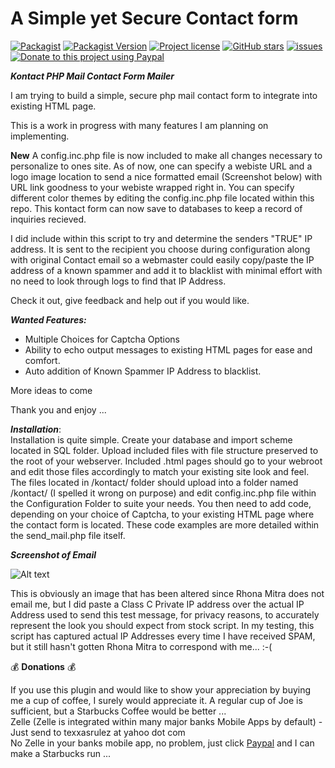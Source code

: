 # A Simple yet Secure Contact form

[![Packagist](https://img.shields.io/packagist/dt/texxasrulez/simple_secure_contact_form?style=plastic)](https://packagist.org/packages/texxasrulez/simple_secure_contact_form)
[![Packagist Version](https://img.shields.io/packagist/v/texxasrulez/simple_secure_contact_form?style=plastic&logo=packagist&logoColor=white)](https://packagist.org/packages/texxasrulez/simple_secure_contact_form)
[![Project license](https://img.shields.io/github/license/texxasrulez/simple_secure_contact_form?style=plastic)](https://github.com/texxasrulez/simple_secure_contact_form/LICENSE)
[![GitHub stars](https://img.shields.io/github/stars/texxasrulez/simple_secure_contact_form?style=plastic&logo=github)](https://github.com/texxasrulez/simple_secure_contact_form/stargazers)
[![issues](https://img.shields.io/github/issues/texxasrulez/simple_secure_contact_form)](https://github.com/texxasrulez/simple_secure_contact_form/issues)
[![Donate to this project using Paypal](https://img.shields.io/badge/paypal-donate-blue.svg?style=plastic&logo=paypal)](https://www.paypal.me/texxasrulez)

***Kontact PHP Mail Contact Form Mailer***

I am trying to build a simple, secure php mail contact form to integrate into existing HTML page.

This is a work in progress with many features I am planning on implementing.

**New** A config.inc.php file is now included to make all changes necessary to personalize to ones site. As of now, one can specify a webiste URL and a logo image location to send a nice formatted email (Screenshot below) with URL link goodness to your webiste wrapped right in. You can specify different color themes by editing the config.inc.php file located within this repo. This kontact form can now save to databases to keep a record of inquiries recieved. 

I did include within this script to try and determine the senders "TRUE" IP address. It is sent to the recipient you choose during configuration along with original Contact email so a webmaster could easily copy/paste the IP address of a known spammer and add it to blacklist with minimal effort with no need to look through logs to find that IP Address.

Check it out, give feedback and help out if you would like.

***Wanted Features:***

* Multiple Choices for Captcha Options
* Ability to echo output messages to existing HTML pages for ease and comfort.
* Auto addition of Known Spammer IP Address to blacklist.

More ideas to come

Thank you and enjoy ... 

***Installation***: \
Installation is quite simple. Create your database and import scheme located in SQL folder. Upload included files with file structure preserved to the root of your webserver. Included .html pages should go to your webroot and edit those files accordingly to match your existing site look and feel. The files located in /kontact/ folder should upload into a folder named /kontact/ (I spelled it wrong on purpose) and edit config.inc.php file within the Configuration Folder to suite your needs. You then need to add code, depending on your choice of Captcha, to your existing HTML page where the contact form is located. These code examples are more detailed within the send_mail.php file itself.

***Screenshot of Email***

![Alt text](images/screenshot.png?raw=true "ScreenShot")

This is obviously an image that has been altered since Rhona Mitra does not email me, but I did paste a Class C Private IP address over the actual IP Address used to send this test message, for privacy reasons, to accurately represent the look you should expect from stock script. In my testing, this script has captured actual IP Addresses every time I have received SPAM, but it still hasn't gotten Rhona Mitra to correspond with me... :-(

:moneybag: **Donations** :moneybag:

If you use this plugin and would like to show your appreciation by buying me a cup of coffee, I surely would appreciate it. A regular cup of Joe is sufficient, but a Starbucks Coffee would be better ... \
Zelle (Zelle is integrated within many major banks Mobile Apps by default) - Just send to texxasrulez at yahoo dot com \
No Zelle in your banks mobile app, no problem, just click [Paypal](https://paypal.me/texxasrulez?locale.x=en_US) and I can make a Starbucks run ...
